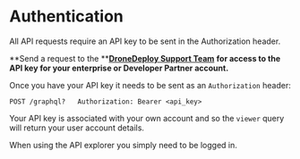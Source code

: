 # Authentication

All API requests require an API key to be sent in the Authorization header.

**Send a request to the **[**DroneDeploy Support Team**](mailto:support@dronedeploy.com) **for access to the API key for your enterprise or Developer Partner account.**

Once you have your API key it needs to be sent as an `Authorization` header:

```
POST /graphql?   Authorization: Bearer <api_key>
```

Your API key is associated with your own account and so the `viewer` query will return your user account details.

When using the API explorer you simply need to be logged in.

